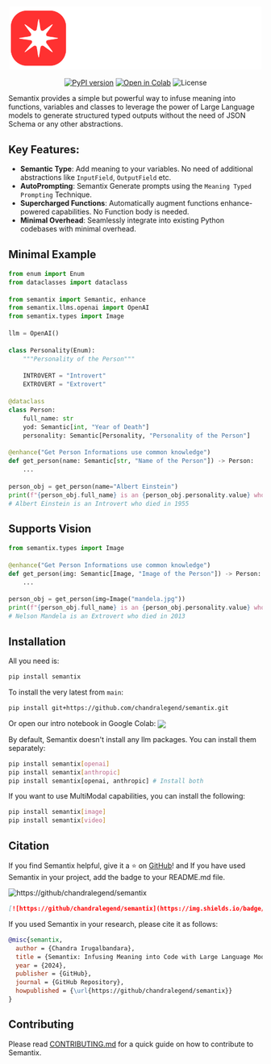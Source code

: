 <div align="center">
  <picture>
    <img alt="Semantix: Infusing Meaning into Code with Large Language Models" width="500px" src="images/dark.png">
  </picture>

  [![PyPI version](https://img.shields.io/pypi/v/semantix.svg)](https://pypi.org/project/semantix/) [![Open in Colab](https://colab.research.google.com/assets/colab-badge.svg)](https://colab.research.google.com/github/chandralegend/semantix/blob/main/try.ipynb) ![License](https://img.shields.io/badge/License-MIT-blue.svg)
</div>

Semantix provides a simple but powerful way to infuse meaning into functions, variables and classes to leverage the power of Large Language models to generate structured typed outputs without the need of JSON Schema or any other abstractions.


## Key Features:

- **Semantic Type**: Add meaning to your variables. No need of additional abstractions like `InputField`, `OutputField` etc.
- **AutoPrompting**: Semantix Generate prompts using the `Meaning Typed Prompting` Technique.
- **Supercharged Functions**: Automatically augment functions enhance-powered capabilities. No Function body is needed.
- **Minimal Overhead**: Seamlessly integrate into existing Python codebases with minimal overhead.

## Minimal Example

```python
from enum import Enum
from dataclasses import dataclass

from semantix import Semantic, enhance
from semantix.llms.openai import OpenAI
from semantix.types import Image

llm = OpenAI()

class Personality(Enum):
    """Personality of the Person"""

    INTROVERT = "Introvert"
    EXTROVERT = "Extrovert"

@dataclass
class Person:
    full_name: str
    yod: Semantic[int, "Year of Death"]
    personality: Semantic[Personality, "Personality of the Person"]

@enhance("Get Person Informations use common knowledge")
def get_person(name: Semantic[str, "Name of the Person"]) -> Person:
    ...

person_obj = get_person(name="Albert Einstein")
print(f"{person_obj.full_name} is an {person_obj.personality.value} who died in {person_obj.yod}")
# Albert Einstein is an Introvert who died in 1955
```

## Supports Vision

```python
from semantix.types import Image

@enhance("Get Person Informations use common knowledge")
def get_person(img: Semantic[Image, "Image of the Person"]) -> Person:
    ...

person_obj = get_person(img=Image("mandela.jpg"))
print(f"{person_obj.full_name} is an {person_obj.personality.value} who died in {person_obj.yod}")
# Nelson Mandela is an Extrovert who died in 2013
```

## Installation
All you need is:

```bash
pip install semantix
```

To install the very latest from `main`:

```bash
pip install git+https://github.com/chandralegend/semantix.git
````

Or open our intro notebook in Google Colab: [<img align="center" src="https://colab.research.google.com/assets/colab-badge.svg" />](https://colab.research.google.com/github/chandralegend/semantix/blob/main/try.ipynb)

By default, Semantix doesn't install any llm packages. You can install them separately:

```bash
pip install semantix[openai]
pip install semantix[anthropic]
pip install semantix[openai, anthropic] # Install both
```

If you want to use MultiModal capabilities, you can install the following:

```bash
pip install semantix[image]
pip install semantix[video]
```

## Citation

If you find Semantix helpful, give it a ⭐️ on [GitHub](https://github/chandralegend/semantix)!
and If you have used Semantix in your project, add the badge to your README.md file.

![https://github/chandralegend/semantix](https://img.shields.io/badge/Powered%20by-Semantix-8A2BE2)

```markdown
[![https://github/chandralegend/semantix](https://img.shields.io/badge/Powered%20by-Semantix-8A2BE2)](https://github/chandralegend/semantix)
```

If you used Semantix in your research, please cite it as follows:

```bibtex
@misc{semantix,
  author = {Chandra Irugalbandara},
  title = {Semantix: Infusing Meaning into Code with Large Language Models},
  year = {2024},
  publisher = {GitHub},
  journal = {GitHub Repository},
  howpublished = {\url{https://github/chandralegend/semantix}}
}
```

## Contributing
Please read [CONTRIBUTING.md](docs/contributing.md) for a quick guide on how to contribute to Semantix.
